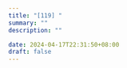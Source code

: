 ```yaml
---
title: "[119] "
summary: ""
description: ""

date: 2024-04-17T22:31:50+08:00
draft: false
---
```



